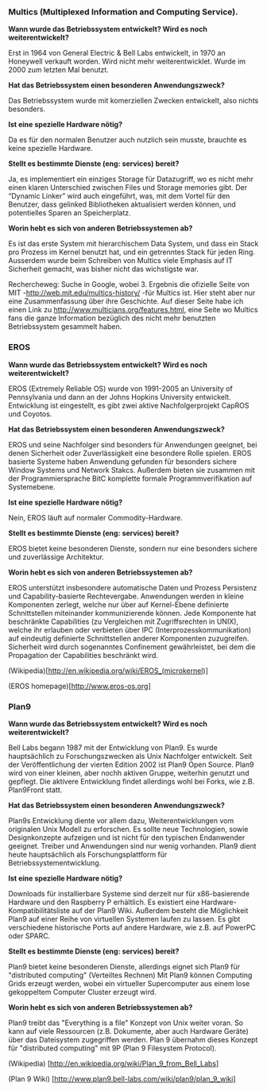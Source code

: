 ### Multics (Multiplexed Information and Computing Service).

**Wann wurde das Betriebssystem entwickelt? Wird es noch weiterentwickelt?**

Erst in 1964 von General Electric & Bell Labs entwickelt, in 1970 an Honeywell verkauft worden. Wird nicht mehr weiterentwicklet. Wurde im 2000 zum letzten Mal benutzt. 


**Hat das Betriebssystem einen besonderen Anwendungszweck?**

Das Betriebssystem wurde mit komerziellen Zwecken entwickelt, also nichts besonders. 


**Ist eine spezielle Hardware nötig?**

Da es für den normalen Benutzer auch nutzlich sein musste, brauchte es keine spezielle Hardware.


**Stellt es bestimmte Dienste (eng: services) bereit?**

Ja, es implementiert ein einziges Storage für Datazugriff, wo es nicht mehr einen klaren Unterschied zwischen Files und Storage memories gibt. 
Der “Dynamic Linker” wird auch eingeführt, was, mit dem Vortel für den Benutzer, dass gelinked Bibliotheken aktualisiert werden können, und potentielles Sparen an Speicherplatz.  


**Worin hebt es sich von anderen Betriebssystemen ab?**

Es ist das erste System mit hierarchischem Data System, und dass ein Stack pro Prozess im Kernel benutzt hat, und ein getrenntes Stack für jeden Ring.
Ausserdem wurde beim Schreiben von Multics viele Emphasis auf IT Sicherheit gemacht, was bisher nicht das wichstigste war.  

Rechercheweg: Suche in Google, wobei 3. Ergebnis die ofizielle Seite von MIT -http://web.mit.edu/multics-history/ -für Multics ist. Hier steht aber nur eine Zusammenfassung über ihre Geschichte. Auf dieser Seite habe ich einen Link zu http://www.multicians.org/features.html, eine Seite wo Multics fans die ganze Information bezüglich des nicht mehr benutzten Betriebssystem gesammelt haben.


### EROS

**Wann wurde das Betriebssystem entwickelt? Wird es noch weiterentwickelt?**

EROS (Extremely Reliable OS) wurde von 1991-2005 an University of Pennsylvania und dann an der Johns Hopkins University entwickelt. Entwicklung ist eingestellt, es gibt zwei aktive Nachfolgerprojekt CapROS und Coyotos.


**Hat das Betriebssystem einen besonderen Anwendungszweck?**

EROS und seine Nachfolger sind besonders für Anwendungen geeignet, bei denen Sicherheit oder Zuverlässigkeit eine besondere Rolle spielen. EROS basierte Systeme haben Anwendung gefunden für besonders sichere Window Systems und Network Stakcs. Außerdem bieten sie zusammen mit der Programmiersprache BitC komplette formale Programmverifikation auf Systemebene.


**Ist eine spezielle Hardware nötig?**

Nein, EROS läuft auf normaler Commodity-Hardware.


**Stellt es bestimmte Dienste (eng: services) bereit?**

EROS bietet keine besonderen Dienste, sondern nur eine besonders sichere und zuverlässige Architektur.


**Worin hebt es sich von anderen Betriebssystemen ab?**

EROS unterstützt insbesondere automatische Daten und Prozess Persistenz und Capability-basierte Rechtevergabe. Anwendungen werden in kleine Komponenten zerlegt, welche nur über auf Kernel-Ebene definierte Schnittstellen miteinander kommunizierende können. Jede Komponente hat beschränkte Capabilities (zu Vergleichen mit Zugriffsrechten in UNIX), welche ihr erlauben oder verbieten über IPC (Interprozesskommunikation) auf eindeutig definierte Schnittstellen anderer Komponenten zuzugreifen. Sicherheit wird durch sogenanntes Confinement gewährleistet, bei dem die Propagation der Capabilities beschränkt wird.



(Wikipedia)[http://en.wikipedia.org/wiki/EROS_(microkernel)]

(EROS homepage)[http://www.eros-os.org]


### Plan9

**Wann wurde das Betriebssystem entwickelt? Wird es noch weiterentwickelt?**

Bell Labs begann 1987 mit der Entwicklung von Plan9. Es wurde hauptsächlich zu Forschungszwecken als Unix Nachfolger entwickelt. Seit der Veröffentlichung der vierten Edition 2002 ist Plan9 Open Source. Plan9 wird von einer kleinen, aber nochh aktiven Gruppe, weiterhin genutzt und gepflegt. Die aktivere Entwicklung findet allerdings wohl bei Forks, wie z.B. Plan9Front statt.

**Hat das Betriebssystem einen besonderen Anwendungszweck?**

Plan9s Entwicklung diente vor allem dazu, Weiterentwicklungen vom originalen Unix Modell zu erforschen. Es sollte neue Technologien, sowie Designkonzepte aufzeigen und ist nicht für den typischen Endanwender geeignet. Treiber und Anwendungen sind nur wenig vorhanden. Plan9 dient heute hauptsächlich als Forschungsplattform für Betriebssystementwicklung.


**Ist eine spezielle Hardware nötig?**

Downloads für installierbare Systeme sind derzeit nur für x86-basierende Hardware und den Raspberry P erhältlich. Es existiert eine Hardware-Kompatibilitätsliste auf der Plan9 Wiki. Außerdem besteht die Möglichkeit Plan9 auf einer Reihe von virtuellen Systemen laufen zu lassen. Es gibt verschiedene historische Ports auf andere Hardware, wie z.B. auf PowerPC oder SPARC. 


**Stellt es bestimmte Dienste (eng: services) bereit?**

Plan9 bietet keine besonderen Dienste, allerdings eignet sich Plan9 für "distributed computing" (Verteiltes Rechnen) Mit Plan9 können Computing Grids erzeugt werden, wobei ein virtueller Supercomputer aus einem lose gekoppeltem Computer Cluster erzeugt wird.


**Worin hebt es sich von anderen Betriebssystemen ab?**

Plan9 treibt das "Everything is a file" Konzept von Unix weiter voran. So kann auf viele Ressourcen (z.B. Dokumente, aber auch Hardware Geräte) über das Dateisystem zugegriffen werden.  Plan 9 übernahm dieses Konzept für "distributed computing" mit 9P (Plan 9 Filesystem Protocol).

(Wikipedia) [http://en.wikipedia.org/wiki/Plan_9_from_Bell_Labs]

(Plan 9 Wiki) [http://www.plan9.bell-labs.com/wiki/plan9/plan_9_wiki]